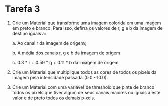 # Tarefa 3

1.  Crie um Material que transforme uma imagem colorida em uma imagem em preto e
    branco. Para isso, defina os valores de r, g e b da imagem de destino iguais
    a:

    a. Ao canal r da imagem de origem;

    b. A média dos canais r, g e b da imagem de origem

    c. 0.3 \* r + 0.59 \* g + 0.11 \* b da imagem de origem

2.  Crie um Material que multiplique todos as cores de todos os pixels da imagem
    pela intensidade passada (0.0 ~10.0).

3.  Crie um Material com uma variavel de threshold que pinte de branco todos os
    pixels que tiver algum de seus canais maiores ou iguais a este valor e de
    preto todos os demais pixels.
